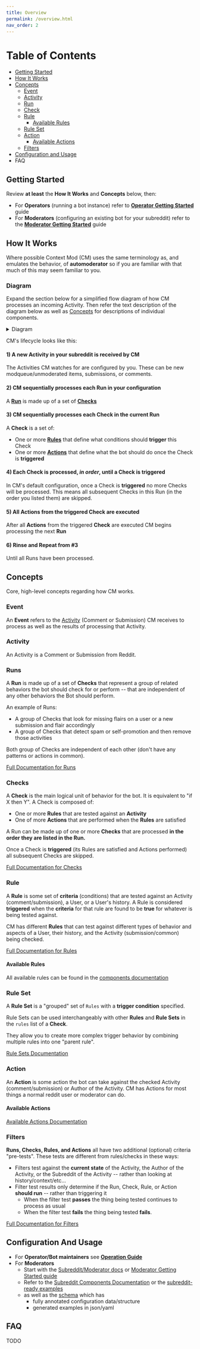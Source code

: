 ```yaml
---
title: Overview
permalink: /overview.html
nav_order: 2
---
```


# Table of Contents

* [Getting Started](#getting-started)
* [How It Works](#how-it-works)
* [Concepts](#concepts)
  * [Event](#event)
  * [Activity](#activity)
  * [Run](#runs)
  * [Check](#checks)
  * [Rule](#rule)
    * [Available Rules](#available-rules)
  * [Rule Set](#rule-set)
  * [Action](#action)
    * [Available Actions](#available-actions)
  * [Filters](#filters)
* [Configuration and Usage](#configuration-and-usage)
* FAQ

## Getting Started

Review **at least** the **How It Works** and **Concepts** below, then:

* For **Operators** (running a bot instance) refer to [**Operator Getting Started**](operator/gettingStarted.md)  guide
* For **Moderators** (configuring an existing bot for your subreddit) refer to the [**Moderator Getting Started**](moderators/gettingStarted.md) guide

## How It Works

Where possible Context Mod (CM) uses the same terminology as, and emulates the behavior, of **automoderator** so if you are familiar with that much of this may seem familiar to you.

### Diagram

Expand the section below for a simplified flow diagram of how CM processes an incoming Activity. Then refer the text description of the diagram below as well as [Concepts](#Concepts) for descriptions of individual components.

<details markdown="block">
<summary>Diagram</summary>

![Flow Diagram](images/diagram-highlevel.jpg)

</details>

CM's lifecycle looks like this:

#### 1) A new Activity in your subreddit is received by CM

The Activities CM watches for are configured by you. These can be new modqueue/unmoderated items, submissions, or comments.

#### 2) CM sequentially processes each Run in your configuration

A [**Run**](#Runs) is made up of a set of [**Checks**](#Checks)

#### 3) CM sequentially processes each Check in the current Run

A **Check** is a set of:

* One or more [**Rules**](#Rule) that define what conditions should **trigger** this Check
* One or more [**Actions**](#Action) that define what the bot should do once the Check is **triggered**

#### 4) Each Check is processed, *in order*, until a Check is **triggered**

In CM's default configuration, once a Check is **triggered** no more Checks will be processed. This means all subsequent Checks in this Run (in the order you listed them) are skipped.

#### 5) All Actions from the triggered Check are executed

After all **Actions** from the triggered **Check** are executed CM begins processing the next **Run**

#### 6) Rinse and Repeat from #3

Until all Runs have been processed.

## Concepts

Core, high-level concepts regarding how CM works.

### Event

An **Event** refers to the [Activity](#activity) (Comment or Submission) CM receives to process as well as the results of processing that Activity.

### Activity

An Activity is a Comment or Submission from Reddit.

### Runs

A **Run** is made up of a set of **Checks** that represent a group of related behaviors the bot should check for or perform -- that are independent of any other behaviors the Bot should perform.

An example of Runs:

* A group of Checks that look for missing flairs on a user or a new submission and flair accordingly
* A group of Checks that detect spam or self-promotion and then remove those activities

Both group of Checks are independent of each other (don't have any patterns or actions in common).

[Full Documentation for Runs](subreddit-configuration/README.md#runs)

### Checks

A **Check** is the main logical unit of behavior for the bot. It is equivalent to "if X then Y". A Check is composed of:

* One or more **Rules** that are tested against an **Activity**
* One of more **Actions** that are performed when the **Rules** are satisfied

A Run can be made up of one or more **Checks** that are processed **in the order they are listed in the Run.**

Once a Check is **triggered** (its Rules are satisfied and Actions performed) all subsequent Checks are skipped.

[Full Documentation for Checks](subreddit-configuration/README.md#checks)
  
### Rule

A **Rule** is some set of **criteria** (conditions) that are tested against an Activity (comment/submission), a User, or a User's history. A Rule is considered **triggered** when the **criteria** for that rule are found to be **true** for whatever is being tested against.

CM has different **Rules** that can test against different types of behavior and aspects of a User, their history, and the Activity (submission/common) being checked.

[Full Documentation for Rules](subreddit-configuration/README.md#rules)

#### Available Rules

All available rules can be found in the [components documentation](subreddit-configuration/README.md#rules)

### Rule Set

A **Rule Set** is a "grouped" set of `Rules` with a **trigger condition** specified. 

Rule Sets can be used interchangeably with other **Rules** and **Rule Sets** in the `rules` list of a **Check**. 

They allow you to create more complex trigger behavior by combining multiple rules into one "parent rule".

[Rule Sets Documentation](subreddit-configuration/README.md#rule-sets)

### Action

An **Action** is some action the bot can take against the checked Activity (comment/submission) or Author of the Activity. CM has Actions for most things a normal reddit user or moderator can do.

#### Available Actions

[Available Actions Documentation](subreddit-configuration/README.md#list-of-actions)

### Filters

**Runs, Checks, Rules, and Actions** all have two additional (optional) criteria "pre-tests". These tests are different from rules/checks in these ways:

* Filters test against the **current state** of the Activity, the Author of the Activity, or the Subreddit of the Activity -- rather than looking at history/context/etc...
* Filter test results only determine if the Run, Check, Rule, or Action **should run** -- rather than triggering it
  * When the filter test **passes** the thing being tested continues to process as usual
  * When the filter test **fails** the thing being tested **fails**.

[Full Documentation for Filters](subreddit-configuration/README.md#filters)

## Configuration And Usage

* For **Operator/Bot maintainers** see **[Operation Guide](operator/README.md)**
* For **Moderators** 
  * Start with the [Subreddit/Moderator docs](moderators/README.md) or [Moderator Getting Started guide](moderators/gettingStarted.md)
  * Refer to the [Subreddit Components Documentation](subreddit-configuration) or the [subreddit-ready examples](subreddit-configuration/cookbook)
  * as well as the [schema](https://json-schema.app/view/%23?url=https%3A%2F%2Fraw.githubusercontent.com%2FFoxxMD%2Fcontext-mod%2Fmaster%2Fsrc%2FSchema%2FApp.json) which has
    * fully annotated configuration data/structure
    * generated examples in json/yaml

## FAQ

TODO
